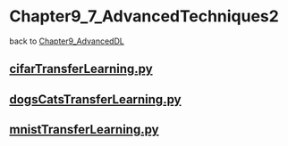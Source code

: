 # Chapter9_7_AdvancedTechniques2
back to [Chapter9_AdvancedDL](../Chapter9_AdvancedDL.md) 

## [__cifarTransferLearning.py__](./cifarTransferLearning.py) 

## [__dogsCatsTransferLearning.py__](./dogsCatsTransferLearning.py) 

## [__mnistTransferLearning.py__](./mnistTransferLearning.py) 
